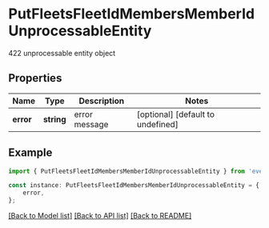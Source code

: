 # PutFleetsFleetIdMembersMemberIdUnprocessableEntity

422 unprocessable entity object

## Properties

Name | Type | Description | Notes
------------ | ------------- | ------------- | -------------
**error** | **string** | error message | [optional] [default to undefined]

## Example

```typescript
import { PutFleetsFleetIdMembersMemberIdUnprocessableEntity } from 'eve-esi-client-ts';

const instance: PutFleetsFleetIdMembersMemberIdUnprocessableEntity = {
    error,
};
```

[[Back to Model list]](../README.md#documentation-for-models) [[Back to API list]](../README.md#documentation-for-api-endpoints) [[Back to README]](../README.md)
